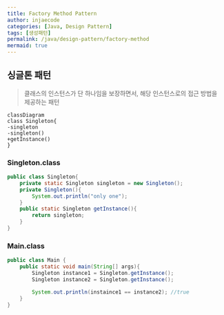 ```yaml
---
title: Factory Method Pattern
author: injaecode
categories: [Java, Design Pattern]
tags: [생성패턴]
permalink: /java/design-pattern/factory-method
mermaid: true
---
```


## 싱글톤 패턴

> 클래스의 인스턴스가 단 하나임을 보장하면서, 해당 인스턴스로의 접근 방법을 제공하는 패턴

```mermaid
classDiagram
class Singleton{
-singleton
-singleton()
+getInstance()
}
```

### Singleton.class

```java
public class Singleton{
	private static Singleton singleton = new Singleton();
	private Singleton(){
		System.out.println("only one");
	}
	public static Singleton getInstance(){
		return singleton;
	}
}

```

### Main.class

```java
public class Main {
	public static void main(String[] args){
		Singleton instance1 = Singleton.getInstance();
		Singleton instance2 = Singleton.getInstance();

		System.out.println(instaince1 == instance2); //true
	}
}
```
